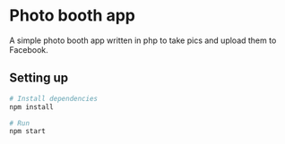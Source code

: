 # Photo booth app

A simple photo booth app written in php to take pics and upload them to Facebook.

## Setting up
```bash
# Install dependencies
npm install

# Run
npm start
```